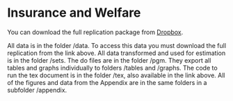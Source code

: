 # Insurance and Welfare

You can download the full replication package from [Dropbox](https://www.dropbox.com/scl/fo/u4p9xcnw309pcdzqwwmxw/APrMqXIz3PP4Xun1sPndq8o?rlkey=rfmt8xegu7r5y7292yovindz2&st=zi07nb8m&dl=0).

All data is in the folder /data. To access this data you must download the full replication from the link above.
All data transformed and used for estimation is in the folder /sets. 
The do files are in the folder /pgm. They export all tables and graphs individually to folders /tables and /graphs.
The code to run the tex document is in the folder /tex, also available in the link above.
All of the figures and data from the Appendix are in the same folders in a subfolder /appendix.
